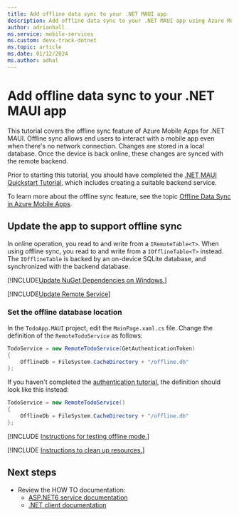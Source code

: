 ```yaml
---
title: Add offline data sync to your .NET MAUI app
description: Add offline data sync to your .NET MAUI app using Azure Mobile Apps with our tutorial.
author: adrianhall
ms.service: mobile-services
ms.custom: devx-track-dotnet
ms.topic: article
ms.date: 01/12/2024
ms.author: adhal
---
```


# Add offline data sync to your .NET MAUI app

This tutorial covers the offline sync feature of Azure Mobile Apps for .NET MAUI. Offline sync allows end users to interact with a mobile app even when there's no network connection. Changes are stored in a local database. Once the device is back online, these changes are synced with the remote backend.

Prior to starting this tutorial, you should have completed the [.NET MAUI Quickstart Tutorial](./index.md), which includes creating a suitable backend service.

To learn more about the offline sync feature, see the topic [Offline Data Sync in Azure Mobile Apps](../../howto/data-sync.md).

## Update the app to support offline sync

In online operation, you read to and write from a `IRemoteTable<T>`.  When using offline sync, you read to and write from a `IOfflineTable<T>` instead.  The `IOfflineTable` is backed by an on-device SQLite database, and synchronized with the backend database.

[!INCLUDE[Update NuGet Dependencies on Windows.](~/mobile-apps/azure-mobile-apps/includes/quickstart/windows/add-offline-nuget.md)]

[!INCLUDE[Update Remote Service](~/mobile-apps/azure-mobile-apps/includes/quickstart/windows/add-offline-code.md)]

### Set the offline database location

In the `TodoApp.MAUI` project, edit the `MainPage.xaml.cs` file.  Change the definition of the `RemoteTodoService` as follows:

``` csharp
TodoService = new RemoteTodoService(GetAuthenticationToken)
{
    OfflineDb = FileSystem.CacheDirectory + "/offline.db"
};
```

If you haven't completed the [authentication tutorial](./authentication.md), the definition should look like this instead:

``` csharp
TodoService = new RemoteTodoService()
{
    OfflineDb = FileSystem.CacheDirectory + "/offline.db"
};
```

[!INCLUDE [Instructions for testing offline mode.](~/mobile-apps/azure-mobile-apps/includes/quickstart/common/test-offline-app.md)]

[!INCLUDE [Instructions to clean up resources.](~/mobile-apps/azure-mobile-apps/includes/quickstart/common/clean-up.md)]

## Next steps

* Review the HOW TO documentation:
  * [ASP.NET6 service documentation](~/mobile-apps/azure-mobile-apps/howto/server/dotnet-core.md)
  * [.NET client documentation](~/mobile-apps/azure-mobile-apps/howto/client/dotnet.md)
